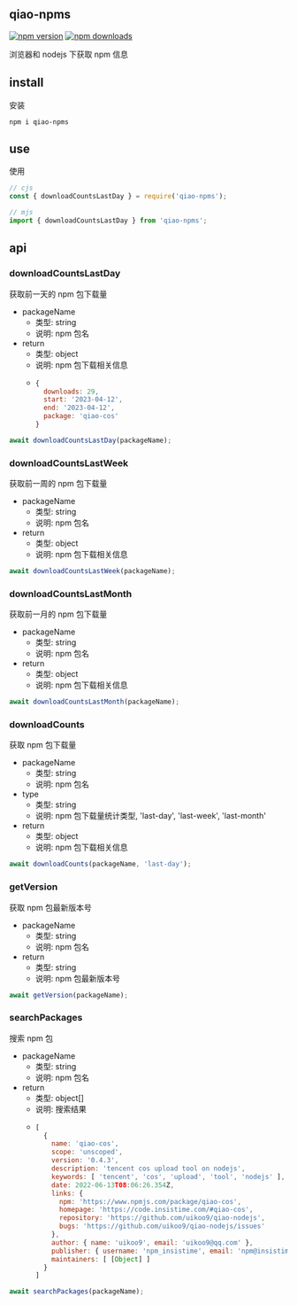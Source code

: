 ## qiao-npms

[![npm version](https://img.shields.io/npm/v/qiao-npms.svg?style=flat-square)](https://www.npmjs.org/package/qiao-npms)
[![npm downloads](https://img.shields.io/npm/dm/qiao-npms.svg?style=flat-square)](https://npm-stat.com/charts.html?package=qiao-npms)

浏览器和 nodejs 下获取 npm 信息

## install

安装

```shell
npm i qiao-npms
```

## use

使用

```javascript
// cjs
const { downloadCountsLastDay } = require('qiao-npms');

// mjs
import { downloadCountsLastDay } from 'qiao-npms';
```

## api

### downloadCountsLastDay

获取前一天的 npm 包下载量

- packageName
  - 类型: string
  - 说明: npm 包名
- return
  - 类型: object
  - 说明: npm 包下载相关信息
  - ```javascript
    {
      downloads: 29,
      start: '2023-04-12',
      end: '2023-04-12',
      package: 'qiao-cos'
    }
    ```

```javascript
await downloadCountsLastDay(packageName);
```

### downloadCountsLastWeek

获取前一周的 npm 包下载量

- packageName
  - 类型: string
  - 说明: npm 包名
- return
  - 类型: object
  - 说明: npm 包下载相关信息

```javascript
await downloadCountsLastWeek(packageName);
```

### downloadCountsLastMonth

获取前一月的 npm 包下载量

- packageName
  - 类型: string
  - 说明: npm 包名
- return
  - 类型: object
  - 说明: npm 包下载相关信息

```javascript
await downloadCountsLastMonth(packageName);
```

### downloadCounts

获取 npm 包下载量

- packageName
  - 类型: string
  - 说明: npm 包名
- type
  - 类型: string
  - 说明: npm 包下载量统计类型, 'last-day', 'last-week', 'last-month'
- return
  - 类型: object
  - 说明: npm 包下载相关信息

```javascript
await downloadCounts(packageName, 'last-day');
```

### getVersion

获取 npm 包最新版本号

- packageName
  - 类型: string
  - 说明: npm 包名
- return
  - 类型: string
  - 说明: npm 包最新版本号

```javascript
await getVersion(packageName);
```

### searchPackages

搜索 npm 包

- packageName
  - 类型: string
  - 说明: npm 包名
- return
  - 类型: object[]
  - 说明: 搜索结果
  - ```javascript
    [
      {
        name: 'qiao-cos',
        scope: 'unscoped',
        version: '0.4.3',
        description: 'tencent cos upload tool on nodejs',
        keywords: [ 'tencent', 'cos', 'upload', 'tool', 'nodejs' ],
        date: 2022-06-13T08:06:26.354Z,
        links: {
          npm: 'https://www.npmjs.com/package/qiao-cos',
          homepage: 'https://code.insistime.com/#qiao-cos',
          repository: 'https://github.com/uikoo9/qiao-nodejs',
          bugs: 'https://github.com/uikoo9/qiao-nodejs/issues'
        },
        author: { name: 'uikoo9', email: 'uikoo9@qq.com' },
        publisher: { username: 'npm_insistime', email: 'npm@insistime.com' },
        maintainers: [ [Object] ]
      }
    ]
    ```

```javascript
await searchPackages(packageName);
```
